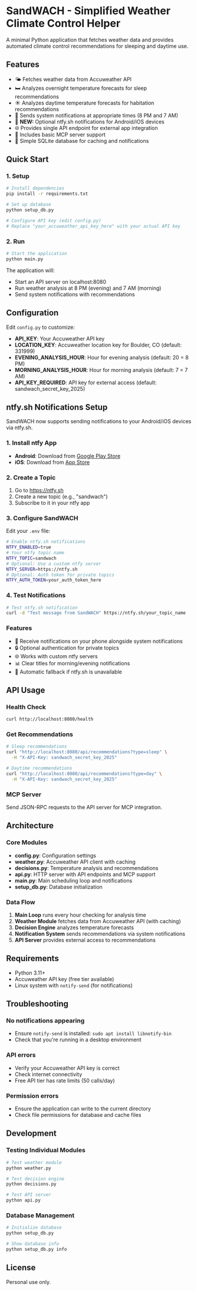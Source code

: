 # SandWACH - Simplified Weather Climate Control Helper

A minimal Python application that fetches weather data and provides automated climate control recommendations for sleeping and daytime use.

## Features

- 🌤️ Fetches weather data from Accuweather API
- 🛏️ Analyzes overnight temperature forecasts for sleep recommendations
- ☀️ Analyzes daytime temperature forecasts for habitation recommendations
- 🔔 Sends system notifications at appropriate times (8 PM and 7 AM)
- 📱 **NEW:** Optional ntfy.sh notifications for Android/iOS devices
- 🌐 Provides single API endpoint for external app integration
- 🔧 Includes basic MCP server support
- 💾 Simple SQLite database for caching and notifications

## Quick Start

### 1. Setup

```bash
# Install dependencies
pip install -r requirements.txt

# Set up database
python setup_db.py

# Configure API key (edit config.py)
# Replace "your_accuweather_api_key_here" with your actual API key
```

### 2. Run

```bash
# Start the application
python main.py
```

The application will:
- Start an API server on localhost:8080
- Run weather analysis at 8 PM (evening) and 7 AM (morning)
- Send system notifications with recommendations

## Configuration

Edit `config.py` to customize:

- **API_KEY**: Your Accuweather API key
- **LOCATION_KEY**: Accuweather location key for Boulder, CO (default: 331999)
- **EVENING_ANALYSIS_HOUR**: Hour for evening analysis (default: 20 = 8 PM)
- **MORNING_ANALYSIS_HOUR**: Hour for morning analysis (default: 7 = 7 AM)
- **API_KEY_REQUIRED**: API key for external access (default: sandwach_secret_key_2025)

## ntfy.sh Notifications Setup

SandWACH now supports sending notifications to your Android/iOS devices via ntfy.sh.

### 1. Install ntfy App
- **Android**: Download from [Google Play Store](https://play.google.com/store/apps/details?id=io.heckel.ntfy)
- **iOS**: Download from [App Store](https://apps.apple.com/us/app/ntfy/id1625396347)

### 2. Create a Topic
1. Go to https://ntfy.sh
2. Create a new topic (e.g., "sandwach")
3. Subscribe to it in your ntfy app

### 3. Configure SandWACH
Edit your `.env` file:

```bash
# Enable ntfy.sh notifications
NTFY_ENABLED=true
# Your ntfy topic name
NTFY_TOPIC=sandwach
# Optional: Use a custom ntfy server
NTFY_SERVER=https://ntfy.sh
# Optional: Auth token for private topics
NTFY_AUTH_TOKEN=your_auth_token_here
```

### 4. Test Notifications
```bash
# Test ntfy.sh notification
curl -d "Test message from SandWACH" https://ntfy.sh/your_topic_name
```

### Features
- 📱 Receive notifications on your phone alongside system notifications
- 🔒 Optional authentication for private topics
- 🌐 Works with custom ntfy servers
- 📊 Clear titles for morning/evening notifications
- 🔄 Automatic fallback if ntfy.sh is unavailable

## API Usage

### Health Check
```bash
curl http://localhost:8080/health
```

### Get Recommendations
```bash
# Sleep recommendations
curl "http://localhost:8080/api/recommendations?type=sleep" \
  -H "X-API-Key: sandwach_secret_key_2025"

# Daytime recommendations
curl "http://localhost:8080/api/recommendations?type=day" \
  -H "X-API-Key: sandwach_secret_key_2025"
```

### MCP Server
Send JSON-RPC requests to the API server for MCP integration.

## Architecture

### Core Modules

- **config.py**: Configuration settings
- **weather.py**: Accuweather API client with caching
- **decisions.py**: Temperature analysis and recommendations
- **api.py**: HTTP server with API endpoints and MCP support
- **main.py**: Main scheduling loop and notifications
- **setup_db.py**: Database initialization

### Data Flow

1. **Main Loop** runs every hour checking for analysis time
2. **Weather Module** fetches data from Accuweather API (with caching)
3. **Decision Engine** analyzes temperature forecasts
4. **Notification System** sends recommendations via system notifications
5. **API Server** provides external access to recommendations

## Requirements

- Python 3.11+
- Accuweather API key (free tier available)
- Linux system with `notify-send` (for notifications)

## Troubleshooting

### No notifications appearing
- Ensure `notify-send` is installed: `sudo apt install libnotify-bin`
- Check that you're running in a desktop environment

### API errors
- Verify your Accuweather API key is correct
- Check internet connectivity
- Free API tier has rate limits (50 calls/day)

### Permission errors
- Ensure the application can write to the current directory
- Check file permissions for database and cache files

## Development

### Testing Individual Modules

```bash
# Test weather module
python weather.py

# Test decision engine
python decisions.py

# Test API server
python api.py
```

### Database Management

```bash
# Initialize database
python setup_db.py

# Show database info
python setup_db.py info
```

## License

Personal use only.
